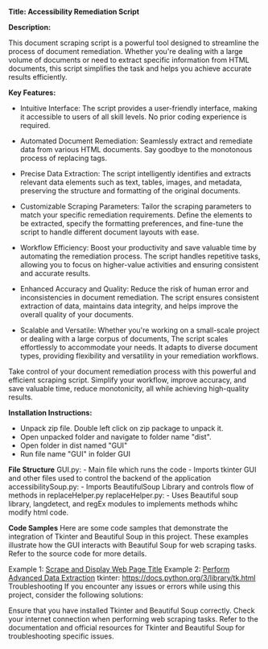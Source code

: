 **Title: Accessibility Remediation Script**

**Description:**

This document scraping script is a powerful tool designed to streamline the process of document remediation. Whether you're dealing with
a large volume of documents or need to extract specific information from HTML documents, this script simplifies the task and helps you
achieve accurate results efficiently.

**Key Features:**

- Intuitive Interface:
  The script provides a user-friendly interface, making it accessible to users of all skill levels. No prior coding experience is required.
  
- Automated Document Remediation:
  Seamlessly extract and remediate data from various HTML documents. Say goodbye to the monotonous process of replacing tags.
  
- Precise Data Extraction:
  The script intelligently identifies and extracts relevant data elements such as text, tables, images, and metadata, preserving the
  structure and formatting of the original documents.
  
- Customizable Scraping Parameters:
  Tailor the scraping parameters to match your specific remediation requirements. Define the elements to be extracted, specify the
  formatting preferences, and fine-tune the script to handle different document layouts with ease.
  
- Workflow Efficiency:
   Boost your productivity and save valuable time by automating the remediation process. The script handles repetitive tasks,
  allowing you to focus on higher-value activities and ensuring consistent and accurate results.
  
- Enhanced Accuracy and Quality:
  Reduce the risk of human error and inconsistencies in document remediation. The script ensures consistent extraction of data, maintains
   data integrity, and helps improve the overall quality of your documents.
- Scalable and Versatile:
  Whether you're working on a small-scale project or dealing with a large corpus of documents, The script scales effortlessly to
  accommodate your needs. It adapts to diverse document types, providing flexibility and versatility in your remediation workflows.

Take control of your document remediation process with this powerful and efficient scraping script. Simplify your workflow, improve 
accuracy, and save valuable time, reduce monotonicity, all while achieving high-quality results.

**Installation Instructions:**
   - Unpack zip file. Double left click on zip package to unpack it.
   - Open unpacked folder and navigate to folder name "dist".
   - Open folder in dist named "GUI"
   - Run file name "GUI" in folder GUI

**File Structure**
  GUI.py:
    - Main file which runs the code
    - Imports tkinter GUI and other files used to control the backend of the application
  accessibilitySoup.py:
    - Imports BeautifulSoup Library and controls flow of methods in replaceHelper.py
  replaceHelper.py:
    - Uses Beautiful soup library, langdetect, and regEx modules to implements methods whihc modify html code.

**Code Samples**
  Here are some code samples that demonstrate the integration of Tkinter and Beautiful Soup in this project. These examples illustrate how the GUI interacts with Beautiful Soup for web scraping tasks. Refer to the source code for more details.
  
  Example 1: [Scrape and Display Web Page Title](https://www.crummy.com/software/BeautifulSoup/bs4/doc/)
  Example 2: [Perform Advanced Data Extraction](https://www.crummy.com/software/BeautifulSoup/bs4/doc/)
  tkinter: https://docs.python.org/3/library/tk.html
  Troubleshooting
  If you encounter any issues or errors while using this project, consider the following solutions:
  
  Ensure that you have installed Tkinter and Beautiful Soup correctly.
  Check your internet connection when performing web scraping tasks.
  Refer to the documentation and official resources for Tkinter and Beautiful Soup for troubleshooting specific issues.


